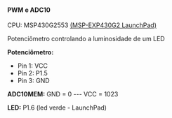 #### PWM e ADC10 ####

CPU: MSP430G2553 [(MSP-EXP430G2 LaunchPad)](http://www.ti.com/ww/en/launchpad/launchpads-msp430-msp-exp430g2.html)

Potenciômetro controlando a luminosidade de um LED

**Potenciômetro:**
  * Pin 1: VCC
  * Pin 2: P1.5
  * Pin 3: GND

**ADC10MEM:** GND = 0 --- VCC = 1023

**LED:** P1.6 (led verde - LaunchPad)
